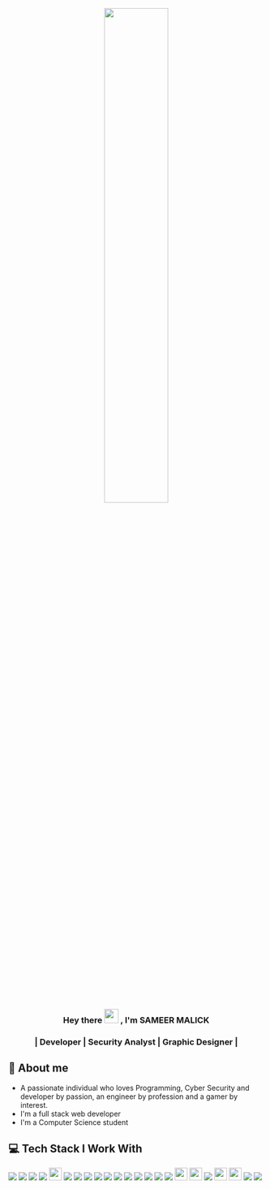 
<!-- WELCOME -->

<p align="center"><a href="#"><img width="50%" height="auto" src="https://user-images.githubusercontent.com/20766696/163683291-8b91771c-264b-4956-bc0e-cebbfb3c68bf.png" height="175px"/></a></p>
  
  <h3 align="center">Hey there <img src="https://media.giphy.com/media/hvRJCLFzcasrR4ia7z/giphy.gif" width="28"> , I'm SAMEER MALICK</h3>
   
 
  <h3 align="center">| Developer | Security Analyst | Graphic Designer |</h3>
 
 
 <!-- ABOUT ME-->
  
  ## 📖 About me
  
  * A passionate individual who loves Programming, Cyber Security and developer by passion, an engineer by profession and a gamer by interest.
  * I'm a full stack web developer
  * I'm a Computer Science student 
  <!--* You can see my skills and experience on [my portfolio] -->
  

<!-- CONNECT ME-->
<!--
<h3 align="right">Connect with me :</h3>
<a href="#">
  <img align="right" alt=" - Steam" width="16px" src="img/steam.svg"/>
</a>
<a href="https://instagram.com/#">
  <img align="right" alt=" - Instagram" width="16px" src="img/instagram.svg"/>
</a>
<a href="https://linkedin.com/in/#">
  <img align="right" alt=" - LinkedIn" width="16px" src="img/linkedin.svg"/>
</a>
<a href="https://twitter.com/#">
  <img align="right" alt=" - Twitter" width="16px" src="img/twitter.svg"/>
</a>
<br/>
<br/>
-->

<!-- SKILLS -->

## 💻 Tech Stack I Work With

<p align="left">
<!-- <img src="https://img.shields.io/badge/<logo-name-from-simpleicons>-<logo-hex-BGcolor>.svg?&style=for-the-badge&logo=<logo-name-from-simpleicons>&logoColor=<logo-color>" height="25"/> -->
<img src="https://img.shields.io/badge/c-%2300599C.svg?style=for-the-badge&logo=c&logoColor=white">  
<img src="https://img.shields.io/badge/c%23-%23239120.svg?style=for-the-badge&logo=c-sharp&logoColor=white">  
<img src="https://img.shields.io/badge/c++-%2300599C.svg?style=for-the-badge&logo=c%2B%2B&logoColor=white">  
<img src="https://img.shields.io/badge/java-%23ED8B00.svg?style=for-the-badge&logo=java&logoColor=white">  
<img src="https://img.shields.io/badge/python-3776AB.svg?&style=for-the-badge&logo=python&logoColor=white" height="25"/>
<!--<img src="https://img.shields.io/badge/Go-00ADD8.svg?&style=for-the-badge&logo=go&logoColor=white" height="25"/> -->
<!--<img src="https://img.shields.io/badge/Dart-0175C2.svg?&style=for-the-badge&logo=dart&logoColor=white" height="25"/> -->
<img src="https://img.shields.io/badge/Angular-DD0031?style=for-the-badge&logo=angular&logoColor=white">
<img  src="https://img.shields.io/badge/React-20232A?style=for-the-badge&logo=react&logoColor=61DAFB">
<img  src="https://img.shields.io/badge/Nodejs-339933?style=for-the-badge&logo=node.js&logoColor=white">


<img  src="https://img.shields.io/badge/Flutter-67b7f7?style=for-the-badge&logo=flutter&logoColor=white">
<img src="https://img.shields.io/badge/MongoDB-%234ea94b.svg?style=for-the-badge&logo=mongodb&logoColor=white">  
<!--<img  src="https://img.shields.io/badge/Ionic-3880FF?style=for-the-badge&logo=ionic&logoColor=61DAFB">-->
<img src="https://img.shields.io/badge/HTML5-E34F26?style=for-the-badge&logo=html5&logoColor=white">
<img  src="https://img.shields.io/badge/CSS3-1572B6?style=for-the-badge&logo=css3&logoColor=white">
<img src="https://img.shields.io/badge/bootstrap-%23563D7C.svg?style=for-the-badge&logo=bootstrap&logoColor=white">
<img  src="https://img.shields.io/badge/JavaScript-F7DF1E?style=for-the-badge&logo=javascript&logoColor=black">
<img src="https://img.shields.io/badge/php-%23777BB4.svg?style=for-the-badge&logo=php&logoColor=white">  
<!--<img src="https://img.shields.io/badge/typescript-3178c6.svg?&style=for-the-badge&logo=typescript&logoColor=white" height="25"/>-->
<img  src="https://img.shields.io/badge/Sass-CC6699?style=for-the-badge&logo=sass&logoColor=white">
<!--<img src="https://img.shields.io/badge/PSQL-336791.svg?&style=for-the-badge&logo=PostgreSQL&logoColor=white" height="25"/>-->
<img src="https://img.shields.io/badge/MySQL-4479A1.svg?&style=for-the-badge&logo=MySQL&logoColor=white" height="25"/>
<!--<img src="https://img.shields.io/badge/Docker-2496ED.svg?&style=for-the-badge&logo=Docker&logoColor=white" height="25"/>-->
<img src="https://img.shields.io/badge/Linux-FCC624.svg?&style=for-the-badge&logo=Linux&logoColor=black" height="25"/>
<img src="https://img.shields.io/badge/shell_script-%23121011.svg?style=for-the-badge&logo=gnu-bash&logoColor=white">  
<img src="https://img.shields.io/badge/VS%20Code-007ACC.svg?&style=for-the-badge&logo=visual-studio-code&logoColor=white" height="25"/>
<img src="https://img.shields.io/badge/PyCharm-000000.svg?&style=for-the-badge&logo=PyCharm&logoColor=white" height="25"/>
<img src="https://img.shields.io/badge/Postman-FF6C37?style=for-the-badge&logo=postman&logoColor=white">  
<img src="https://img.shields.io/badge/Android%20Studio-%23121011.svg?style=for-the-badge&logo=android-studio&logoColor=white">  
</p>

<!--
<details>
  <summary><b>Programming Languages</b></summary>
<p align="left">
<img src="https://img.shields.io/badge/python-3776AB.svg?&style=for-the-badge&logo=python&logoColor=white" height="25"/>
<img src="https://img.shields.io/badge/Go-00ADD8.svg?&style=for-the-badge&logo=go&logoColor=white" height="25"/>
<img src="https://img.shields.io/badge/Dart-0175C2.svg?&style=for-the-badge&logo=dart&logoColor=white" height="25"/>
<img src="https://img.shields.io/badge/typescript-3178c6.svg?&style=for-the-badge&logo=typescript&logoColor=white" height="25"/>
<img  src="https://img.shields.io/badge/JavaScript-F7DF1E?style=for-the-badge&logo=javascript&logoColor=black">
</p>
</details>

<details>
  <summary><b>Front End</b></summary>
<p align="left">
<img src="https://img.shields.io/badge/Angular-DD0031?style=for-the-badge&logo=angular&logoColor=white">
<img  src="https://img.shields.io/badge/React-20232A?style=for-the-badge&logo=react&logoColor=61DAFB">
<img  src="https://img.shields.io/badge/Flutter-67b7f7?style=for-the-badge&logo=flutter&logoColor=white">
<img  src="https://img.shields.io/badge/Ionic-3880FF?style=for-the-badge&logo=ionic&logoColor=61DAFB">
<img src="https://img.shields.io/badge/HTML5-E34F26?style=for-the-badge&logo=html5&logoColor=white">
<img  src="https://img.shields.io/badge/CSS3-1572B6?style=for-the-badge&logo=css3&logoColor=white">
<img  src="https://img.shields.io/badge/JavaScript-F7DF1E?style=for-the-badge&logo=javascript&logoColor=black">
<img src="https://img.shields.io/badge/typescript-3178c6.svg?&style=for-the-badge&logo=typescript&logoColor=white" height="25"/>
<img  src="https://img.shields.io/badge/Sass-CC6699?style=for-the-badge&logo=sass&logoColor=white">
</p>
</details>

<details>
  <summary><b>Back End</b></summary>
<p align="left">
<img src="https://img.shields.io/badge/python-3776AB.svg?&style=for-the-badge&logo=python&logoColor=white" height="25"/>
<img src="https://img.shields.io/badge/Go-00ADD8.svg?&style=for-the-badge&logo=go&logoColor=white" height="25"/>
<img src="https://img.shields.io/badge/Django-092D1F.svg?&style=for-the-badge&logo=Django&logoColor=white" height="25"/>
<img  src="https://img.shields.io/badge/Nodejs-339933?style=for-the-badge&logo=node.js&logoColor=white">
</p>
</details>

<details>
  <summary><b>Databases</b></summary>
<p align="left">
<img src="https://img.shields.io/badge/PSQL-336791.svg?&style=for-the-badge&logo=PostgreSQL&logoColor=white" height="25"/>
<img src="https://img.shields.io/badge/MySQL-4479A1.svg?&style=for-the-badge&logo=MySQL&logoColor=white" height="25"/>
</p>
</details>

<details>
  <summary><b>Other Tools</b></summary>
<p align="left">
<img src="https://img.shields.io/badge/Docker-2496ED.svg?&style=for-the-badge&logo=Docker&logoColor=white" height="25"/>
<img src="https://img.shields.io/badge/Linux-FCC624.svg?&style=for-the-badge&logo=Linux&logoColor=black" height="25"/>
<img src="https://img.shields.io/badge/VS%20Code-007ACC.svg?&style=for-the-badge&logo=visual-studio-code&logoColor=white" height="25"/>
<img src="https://img.shields.io/badge/PyCharm-000000.svg?&style=for-the-badge&logo=PyCharm&logoColor=white" height="25"/>
</p>
</details>


-->







